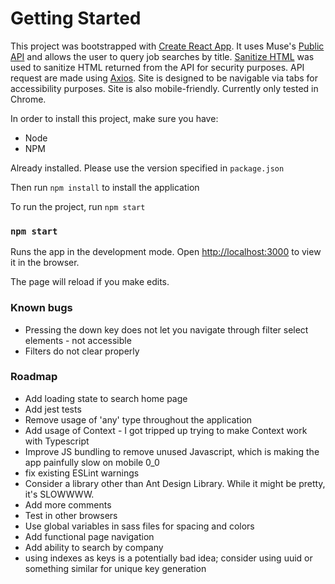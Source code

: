 # Getting Started 

This project was bootstrapped with [Create React App](https://github.com/facebook/create-react-app). It uses Muse's [Public API](https://www.themuse.com/developers) and allows the user to query job searches by title. 
[Sanitize HTML](https://www.npmjs.com/package/sanitize-html) was used to sanitize HTML returned from the API for security purposes. 
API request are made using [Axios](https://www.npmjs.com/package/axios).
Site is designed to be navigable via tabs for accessibility purposes.
Site is also mobile-friendly.
Currently only tested in Chrome.

In order to install this project, make sure you have:
- Node
- NPM

Already installed. Please use the version specified in `package.json`

Then run `npm install` to install the application

To run the project, run `npm start`


### `npm start`

Runs the app in the development mode.
Open [http://localhost:3000](http://localhost:3000) to view it in the browser.

The page will reload if you make edits.

### Known bugs
- Pressing the down key does not let you navigate through filter select elements - not accessible
- Filters do not clear properly 

### Roadmap
- Add loading state to search home page
- Add jest tests
- Remove usage of 'any' type throughout the application
- Add usage of Context - I got tripped up trying to make Context work with Typescript
- Improve JS bundling to remove unused Javascript, which is making the app painfully slow on mobile 0_0
- fix existing ESLint warnings
- Consider a library other than Ant Design Library. While it might be pretty, it's SLOWWWW.
- Add more comments 
- Test in other browsers
- Use global variables in sass files for spacing and colors
- Add functional page navigation
- Add ability to search by company
- using indexes as keys is a potentially bad idea; consider using uuid or something similar for unique key generation
